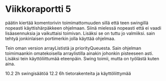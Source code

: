 # Viikkoraportti 5

päätin kiertää komentorivin toimimattomuuden sillä että teen swingillä nopeasti käyttishärpäkkeen ohjelmaan. Siinä mielessä nopeasti että ei vaadi lisäasennuksia ja vaikuttaisi toimivan. Lisäksi se on tuttu jo valmiiksi. sain tehtyä jonkinlaisen portimerkin jolla käyttää ohjelmaa.

Tein oman version arrayLististä ja priorityQueuesta. Sain ohjelman toimimaankin omatekoisella arraylistilla ainakin johonkin pisteeseen asti. Lisäksi tein käyttöliittumää eteenpäin. Swing toimii, mutta on työlästä kuten aina.

10.2 2h swingisäätöä 
12.2 6h tietorakenteita ja käyttöliittymää
